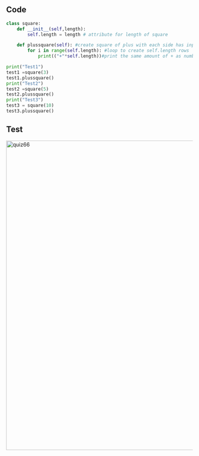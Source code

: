 ## Code
```py
class square:
    def __init__(self,length):
        self.length = length # attribute for length of square

    def plussquare(self): #create square of plus with each side has inputted numbers of +
        for i in range(self.length): #loop to create self.length rows
            print(("+"*self.length))#print the same amount of + as number of row in each row to create square

print("Test1")
test1 =square(3)
test1.plussquare()
print("Test2")
test2 =square(5)
test2.plussquare()
print("Test3")
test3 = square(10)
test3.plussquare()
```

## Test

<img width="835" alt="quiz66" src="https://user-images.githubusercontent.com/82266864/200316158-a5f6000e-8e33-4809-bb5f-f6f171fa213f.png">
